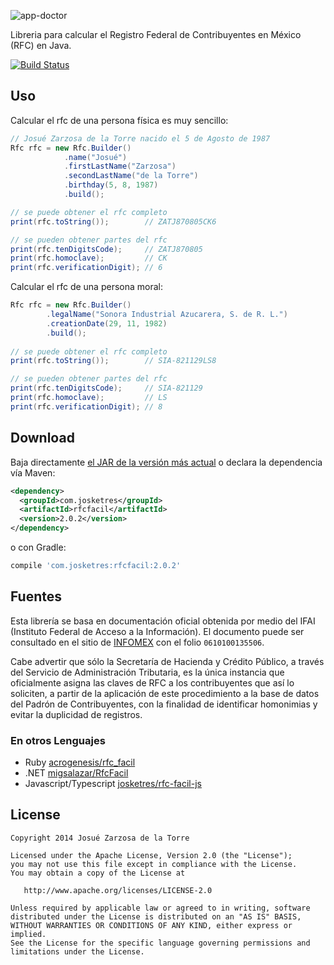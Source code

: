 
![app-doctor](https://raw.githubusercontent.com/josketres/rfc-facil/master/art/logo.png)

Libreria para calcular el Registro Federal de Contribuyentes en México (RFC) en Java.

[![Build Status](https://travis-ci.org/josketres/rfc-facil.svg?branch=master)](https://travis-ci.org/josketres/rfc-facil)

Uso
---
Calcular el rfc de una persona física es muy sencillo:
```java
// Josué Zarzosa de la Torre nacido el 5 de Agosto de 1987
Rfc rfc = new Rfc.Builder()
            .name("Josué")
            .firstLastName("Zarzosa")
            .secondLastName("de la Torre")
            .birthday(5, 8, 1987)
            .build(); 

// se puede obtener el rfc completo
print(rfc.toString());        // ZATJ870805CK6

// se pueden obtener partes del rfc
print(rfc.tenDigitsCode);     // ZATJ870805
print(rfc.homoclave);         // CK
print(rfc.verificationDigit); // 6
```

Calcular el rfc de una persona moral:
```java
Rfc rfc = new Rfc.Builder()
        .legalName("Sonora Industrial Azucarera, S. de R. L.")
        .creationDate(29, 11, 1982)
        .build();
        
// se puede obtener el rfc completo
print(rfc.toString());        // SIA-821129LS8

// se pueden obtener partes del rfc
print(rfc.tenDigitsCode);     // SIA-821129
print(rfc.homoclave);         // LS
print(rfc.verificationDigit); // 8
```

Download
--------

Baja directamente [el JAR de la versión más actual][2] o declara la dependencia vía Maven:
```xml
<dependency>
  <groupId>com.josketres</groupId>
  <artifactId>rfcfacil</artifactId>
  <version>2.0.2</version>
</dependency>
```
o con Gradle:
```groovy
compile 'com.josketres:rfcfacil:2.0.2'
```

Fuentes
---
Esta librería se basa en documentación oficial obtenida por medio del IFAI (Instituto Federal de Acceso a la Información). El documento puede ser consultado en el sitio de [INFOMEX](https://www.infomex.org.mx/gobiernofederal/moduloPublico/moduloPublico.action) con el folio `0610100135506`.


Cabe advertir que sólo la Secretaría de Hacienda y Crédito Público, a través del Servicio de Administración Tributaria, es la única instancia que oficialmente asigna las claves de RFC a los contribuyentes que así lo soliciten, a partir de la aplicación de este procedimiento a la base de datos del Padrón de Contribuyentes, con la finalidad de identificar homonimias y evitar la duplicidad de registros.

### En otros Lenguajes
- Ruby [acrogenesis/rfc_facil](https://github.com/acrogenesis/rfc_facil)
- .NET [migsalazar/RfcFacil](https://github.com/migsalazar/RfcFacil)
- Javascript/Typescript [josketres/rfc-facil-js](https://github.com/josketres/rfc-facil-js)

License
-------

    Copyright 2014 Josué Zarzosa de la Torre

    Licensed under the Apache License, Version 2.0 (the "License");
    you may not use this file except in compliance with the License.
    You may obtain a copy of the License at

       http://www.apache.org/licenses/LICENSE-2.0

    Unless required by applicable law or agreed to in writing, software
    distributed under the License is distributed on an "AS IS" BASIS,
    WITHOUT WARRANTIES OR CONDITIONS OF ANY KIND, either express or implied.
    See the License for the specific language governing permissions and
    limitations under the License.

 [2]: https://search.maven.org/remote_content?g=com.josketres&a=rfcfacil&v=LATEST
